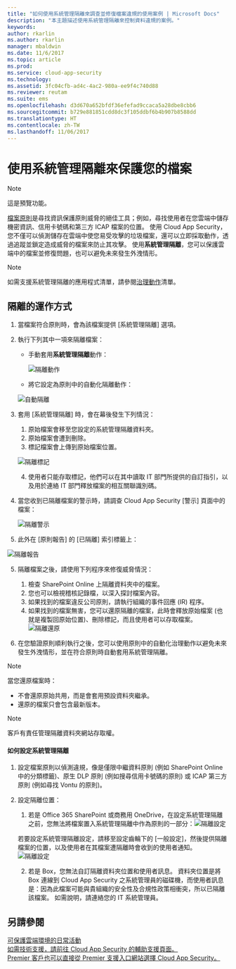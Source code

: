 ```yaml
---
title: "如何使用系統管理隔離來調查並修復檔案違規的使用案例 | Microsoft Docs"
description: "本主題描述使用系統管理隔離來控制資料違規的案例。"
keywords: 
author: rkarlin
ms.author: rkarlin
manager: mbaldwin
ms.date: 11/6/2017
ms.topic: article
ms.prod: 
ms.service: cloud-app-security
ms.technology: 
ms.assetid: 3fc04cfb-ad4c-4ac2-980a-ee9f4c740d88
ms.reviewer: reutam
ms.suite: ems
ms.openlocfilehash: d3d670a652bfdf36efefad9ccaca5a28dbe8cbb6
ms.sourcegitcommit: b729e881851cdd8dc3f105ddbf6b4b907b8588dd
ms.translationtype: HT
ms.contentlocale: zh-TW
ms.lasthandoff: 11/06/2017
---
```

# <a name="protecting-your-files-with-admin-quarantine"></a>使用系統管理隔離來保護您的檔案

> [!NOTE]
> 這是預覽功能。

[檔案原則](data-protection-policies.md)是尋找資訊保護原則威脅的絕佳工具；例如，尋找使用者在您雲端中儲存機密資訊、信用卡號碼和第三方 ICAP 檔案的位置。 使用 Cloud App Security，您不僅可以偵測儲存在雲端中使您易受攻擊的垃圾檔案，還可以立即採取動作，透過追蹤並鎖定造成威脅的檔案來防止其攻擊。 使用**系統管理隔離**，您可以保護雲端中的檔案並修復問題，也可以避免未來發生外洩情形。 

>[!NOTE] 
> 如需支援系統管理隔離的應用程式清單，請參閱[治理動作](governance-actions.md)清單。
 
## <a name="how-quarantine-works"></a>隔離的運作方式 

1. 當檔案符合原則時，會為該檔案提供 [系統管理隔離] 選項。

3. 執行下列其中一項來隔離檔案：
    - 手動套用**系統管理隔離**動作：
     
      ![隔離動作](./media/quarantine-action.png)

    - 將它設定為原則中的自動化隔離動作： 

     ![自動隔離](./media/quarantine-automated.png)

4. 套用 [系統管理隔離] 時，會在幕後發生下列情況：

    1. 原始檔案會移至您設定的系統管理隔離資料夾。
    2. 原始檔案會遭到刪除。
    3. 標記檔案會上傳到原始檔案位置。

      ![隔離標記](./media/quarantine-tombstone.png)

    4. 使用者只能存取標記，他們可以在其中讀取 IT 部門所提供的自訂指引，以及用於連絡 IT 部門釋放檔案的相互關聯識別碼。

4. 當您收到已隔離檔案的警示時，請調查 Cloud App Security [警示] 頁面中的檔案：

   ![隔離警示](./media/quarantine-alerts.png)
 
5. 此外在 [原則報告] 的 [已隔離] 索引標籤上：

  ![隔離報告](./media/quarantine-report.png)
    
5. 隔離檔案之後，請使用下列程序來修復威脅情況：
       
    1. 檢查 SharePoint Online 上隔離資料夾中的檔案。
    3. 您也可以檢視稽核記錄檔，以深入探討檔案內容。
    4. 如果找到的檔案違反公司原則，請執行組織的事件回應 (IR) 程序。
    5. 如果找到的檔案無害，您可以還原隔離的檔案，此時會釋放原始檔案 (也就是複製回原始位置)、刪除標記，而且使用者可以存取檔案。
       ![隔離還原](./media/quarantine-restore.png)
6. 在您驗證原則順利執行之後，您可以使用原則中的自動化治理動作以避免未來發生外洩情形，並在符合原則時自動套用系統管理隔離。

>[!NOTE]
>當您還原檔案時：
- 不會還原原始共用，而是會套用預設資料夾繼承。
- 還原的檔案只會包含最新版本。


>[!NOTE]
>客戶有責任管理隔離資料夾網站存取權。

#### <a name="how-to-set-up-admin-quarantine"></a>如何設定系統管理隔離

1. 設定檔案原則以偵測違規，像是僅限中繼資料原則 (例如 SharePoint Online 中的分類標籤)、原生 DLP 原則 (例如搜尋信用卡號碼的原則) 或 ICAP 第三方原則 (例如尋找 Vontu 的原則)。

2. 設定隔離位置：
    1. 若是 Office 365 SharePoint 或商務用 OneDrive，在設定系統管理隔離之前，您無法將檔案置入系統管理隔離中作為原則的一部分：![隔離設定](./media/quarantine-warning.png)

    若要設定系統管理隔離設定，請移至設定齒輪下的 [一般設定]，然後提供隔離檔案的位置，以及使用者在其檔案遭隔離時會收到的使用者通知。 
    ![隔離設定](./media/quarantine-settings.png)

    2. 若是 Box，您無法自訂隔離資料夾位置和使用者訊息。 資料夾位置是將 Box 連線到 Cloud App Security 之系統管理員的磁碟機，而使用者訊息是：因為此檔案可能與貴組織的安全性及合規性政策相衝突，所以已隔離該檔案。 如需說明，請連絡您的 IT 系統管理員。



## <a name="see-also"></a>另請參閱  
[可保護雲端環境的日常活動](daily-activities-to-protect-your-cloud-environment.md)   
[如需技術支援，請前往 Cloud App Security 的輔助支援頁面。](http://support.microsoft.com/oas/default.aspx?prid=16031)   
[Premier 客戶也可以直接從 Premier 支援入口網站選擇 Cloud App Security。](https://premier.microsoft.com/)  
  
  